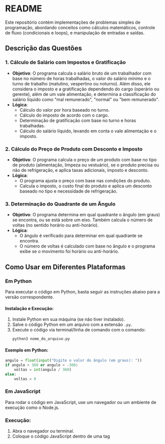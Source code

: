 # README

Este repositório contém implementações de problemas simples de programação, abordando conceitos como cálculos matemáticos, controle de fluxo (condicionais e loops), e manipulação de entradas e saídas.

## Descrição das Questões

### 1. Cálculo de Salário com Impostos e Gratificação
- **Objetivo**: O programa calcula o salário bruto de um trabalhador com base no número de horas trabalhadas, o valor do salário mínimo e o turno de trabalho (matutino, vespertino ou noturno). Além disso, ele considera o imposto e a gratificação dependendo do cargo (operário ou gerente), além de um vale alimentação, e determina a classificação do salário líquido como "mal remunerado", "normal" ou "bem remunerado".
- **Lógica**: 
  - Cálculo do valor por hora baseado no turno.
  - Cálculo do imposto de acordo com o cargo.
  - Determinação de gratificação com base no turno e horas trabalhadas.
  - Cálculo do salário líquido, levando em conta o vale alimentação e o imposto.

### 2. Cálculo do Preço de Produto com Desconto e Imposto
- **Objetivo**: O programa calcula o preço de um produto com base no tipo de produto (alimentação, limpeza ou vestuário), se o produto precisa ou não de refrigeração, e aplica taxas adicionais, imposto e desconto.
- **Lógica**:
  - O programa ajusta o preço com base nas condições do produto.
  - Calcula o imposto, o custo final do produto e aplica um desconto baseado no tipo e necessidade de refrigeração.

### 3. Determinação do Quadrante de um Ângulo
- **Objetivo**: O programa determina em qual quadrante o ângulo (em graus) se encontra, ou se está sobre um eixo. Também calcula o número de voltas (no sentido horário ou anti-horário).
- **Lógica**:
  - O ângulo é verificado para determinar em qual quadrante se encontra.
  - O número de voltas é calculado com base no ângulo e o programa exibe se o movimento foi horário ou anti-horário.

## Como Usar em Diferentes Plataformas

### Em Python

Para executar o código em Python, basta seguir as instruções abaixo para a versão correspondente.

#### Instalação e Execução:
1. Instale Python em sua máquina (se não tiver instalado).
2. Salve o código Python em um arquivo com a extensão `.py`.
3. Execute o código via terminal/linha de comando com o comando:
    ```bash
    python3 nome_do_arquivo.py
    ```

#### Exemplo em Python:
```python
angulo = float(input("Digite o valor do ângulo (em graus): "))
if angulo > 360 or angulo < -360:
    voltas = int(angulo / 360)
else:
    voltas = 0
```


### Em JavaScript

Para rodar o código em JavaScript, use um navegador ou um ambiente de execução como o Node.js.

### Execução:
1. Abra o navegador ou terminal.
2. Coloque o código JavaScript dentro de uma tag <script> ou em um arquivo .js para ser executado em um ambiente Node.js.

#### Exemplo em JavaScript:
```javascript
let angulo = parseFloat(prompt("Digite o valor do ângulo (em graus):"));
let voltas;
if (angulo > 360 || angulo < -360) {
    voltas = Math.floor(angulo / 360);
} else {
    voltas = 0;
}
// Lógica do quadrante segue da mesma forma
```

### Em C

Se você quiser rodar o código em C, basta ter um compilador de C, como o GCC ou o Clang.

### Execução:
1. Salve o código C em um arquivo .c.
2. Compile o código com o compilador:
```bash
   gcc nome_do_arquivo.c -o nome_do_programa
```
3. Execute o programa gerado:
```bash
  ./nome_do_programa
```

### Em C++

No caso do C++, o processo de compilação é similar ao de C, com o uso do compilador g++.

### Execução:
1. Salve o código C++ em um arquivo .cpp.
2. Compile o código com o comando:
```bash
  g++ nome_do_arquivo.cpp -o nome_do_programa
```
3. Execute o programa gerado:
```bash
  ./nome_do_programa
```

## Conclusão

Esse repositório contém soluções simples para cálculos de salário, manipulação de preços e ângulos, que podem ser facilmente adaptadas para diferentes linguagens de programação. As instruções de execução fornecem uma maneira fácil de usar o código em Python, JavaScript, C e C++.
